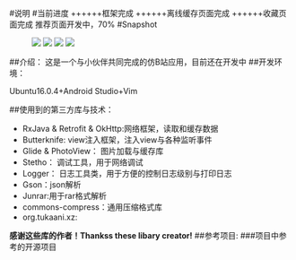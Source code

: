 #说明
#当前进度
++++++框架完成
++++++离线缓存页面完成
++++++收藏页面完成
推荐页面开发中，70%
#Snapshot
<figure class="fourth">
    <a href="http://obip31jcs.bkt.clouddn.com/16-10-7/97608575.jpg"><img src="http://obip31jcs.bkt.clouddn.com/16-10-7/28205985.jpg"></a>
    <a href="http://obip31jcs.bkt.clouddn.com/16-10-7/8402432.jpg"><img src="http://obip31jcs.bkt.clouddn.com/16-10-7/97900499.jpg"></a>
    <a href="http://obip31jcs.bkt.clouddn.com/16-10-7/60249811.jpg"><img src="http://obip31jcs.bkt.clouddn.com/16-10-7/32918468.jpg"></a>
    <a href="http://obip31jcs.bkt.clouddn.com/16-10-7/72258615.jpg"><img src="http://obip31jcs.bkt.clouddn.com/16-10-7/48049141.jpg"></a>
</figure>
##介绍：
这是一个与小伙伴共同完成的仿B站应用，目前还在开发中
##开发环境：

Ubuntu16.0.4+Android Studio+Vim

##使用到的第三方库与技术：
* RxJava & Retrofit & OkHttp:网络框架，读取和缓存数据
* Butterknife: view注入框架，注入view与各种监听事件
* Glide & PhotoView： 图片加载与缓存库
* Stetho： 调试工具，用于网络调试
* Logger： 日志工具类，用于方便的控制日志级别与打印日志
* Gson：json解析
* Junrar:用于rar格式解析
* commons-compress：通用压缩格式库
* org.tukaani.xz:

**感谢这些库的作者！Thankss these libary creator!**
##参考项目:
###项目中参考的开源项目
